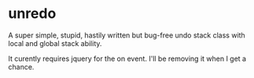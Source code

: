 # unredo
A super simple, stupid, hastily written but bug-free undo stack class with local and global stack ability.


It curently requires jquery for the on event. I'll be removing it when I get a chance.
